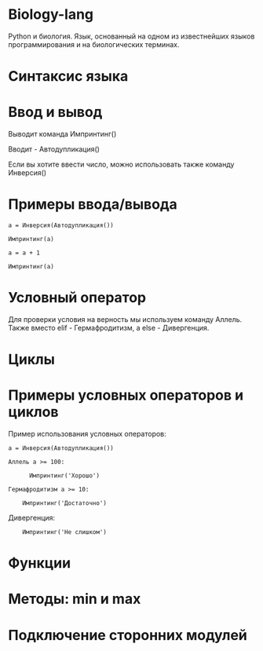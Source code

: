 # Biology-lang
Python и биология. Язык, основанный на одном из известнейших языков программирования и на биологических терминах.
 
# Синтаксис языка

# Ввод и вывод

Выводит команда Импринтинг()

Вводит - Автодупликация()

Если вы хотите ввести число, можно использовать также команду Инверсия()

# Примеры ввода/вывода

    а = Инверсия(Автодупликация())
    
    Импринтинг(а)

    а = а + 1

    Импринтинг(а)

# Условный оператор
Для проверки условия на верность мы используем команду Аллель. Также вместо elif - Гермафродитизм, а else - Дивергенция.


# Циклы


# Примеры условных операторов и циклов
Пример использования условных операторов:

    а = Инверсия(Автодупликация())
    
    Аллель a >= 100:
    
          Импринтинг('Хорошо')

    Гермафродитизм а >= 10:

        Импринтинг('Достаточно')

   Дивергенция:
   
        Импринтинг('Не слишком')




# Функции

# Методы: min и mаx

# Подключение сторонних модулей
